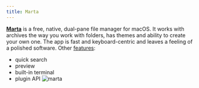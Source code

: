 ```yaml
---
title: Marta
---
```


[**Marta**](https://marta.yanex.org) is a free, native, dual-pane file manager for macOS. It works with archives the way you work with folders, has themes and ability to create your own one. The app is fast and keyboard-centric and leaves a feeling of a polished software.
Other [features](https://marta.yanex.org/docs/):  
- quick search
- preview
- built-in terminal
- plugin API
![marta](/marta.webp)
